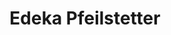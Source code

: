 ---
title: "Edeka Pfeilstetter"
url: /pliening/edeka-pfeilstetter-geltinger-strasse-2/
shop: Supermarkt
---